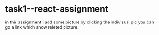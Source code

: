 # task1--react-assignment

in this assignment i add some picture by clicking the indivisual pic you can go a link which show releted picture.
